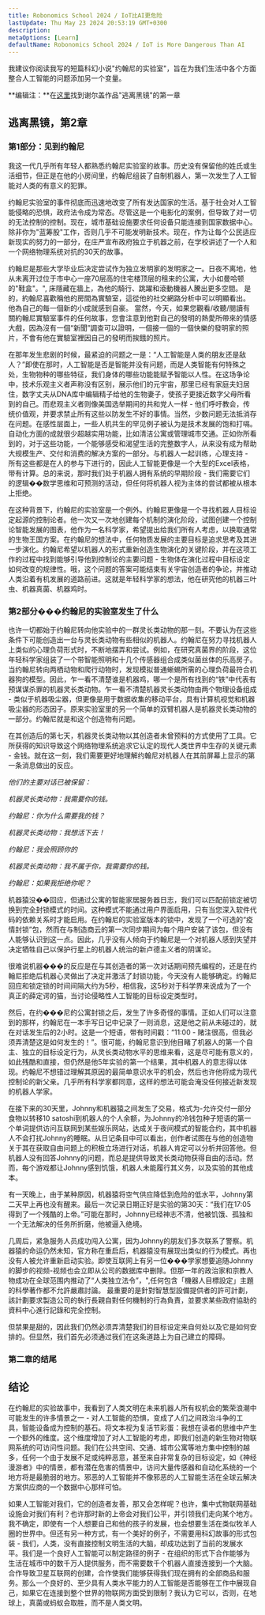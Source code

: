 ```yaml
---
title: Robonomics School 2024 / IoT比AI更危险
lastUpdate: Thu May 23 2024 20:53:19 GMT+0300
description: 
metaOptions: [Learn]
defaultName: Robonomics School 2024 / IoT is More Dangerous Than AI
---
```


<RoboAcademyText fWeight="500">

我建议你阅读我写的短篇科幻小说"约翰尼的实验室"，旨在为我们生活中各个方面整合人工智能的问题添加另一个变量。

</RoboAcademyText>

<LessonImages imageClasses="mb"  src='school-2024-iot-vs-ai/Johnnys_LAB.jpg' alt="Johnny's Laboratory Story cover" />

<RoboAcademyDialog>

**编辑注：**在[这里](/learn/escape-from-black-mirror/overview/)找到谢尔盖作品"逃离黑镜"的第一章

</RoboAcademyDialog>

## 逃离黑镜，第2章

### 第1部分：见到约翰尼

我这一代几乎所有年轻人都熟悉约翰尼实验室的故事。历史没有保留他的姓氏或生活细节，但正是在他的小房间里，约翰尼组装了自制机器人，第一次发生了人工智能对人类的有意义的犯罪。

约翰尼实验室的事件彻底而迅速地改变了所有发达国家的生活。基于社会对人工智能侵略的恐惧，政府法令成为常态。尽管这是一个电影化的案例，但导致了对一切的无法控制的控制。现在，城市基础设施要求任何设备只能连接到国家数据中心。除非你为"蓝筹股"工作，否则几乎不可能发明新技术。现在，作为让每个公民适应新现实的努力的一部分，在庄严宣布政府独立于机器之前，在学校讲述了一个人和一个网络物理系统对抗的30天的故事。

约翰尼是那些大学毕业后决定尝试作为独立发明家的发明家之一。日夜不离地，他从未离开过位于市中心一座70层高的住宅楼顶层的租来的公寓，大小如曼哈顿的"鞋盒"。", 床隱藏在牆上，為他的騎行、跳躍和滾動機器人騰出更多空間。 是的，約翰尼喜歡稱他的房間為實驗室，這從他的社交網路分析中可以明顯看出。 他為自己的每一個新的小成就感到自豪。 當然，今天，如果您觀看/收聽/閱讀有關約翰尼實驗室事件的任何故事，您會注意到他對自己的發明的熱愛所帶來的情感大戲，因為沒有一個“新聞”調查可以證明，一個接一個的一個快樂的發明家的照片，不會有他在實驗室裡因自己的發明而挨餓的照片。

在那年发生悲剧的时候，最紧迫的问题之一是：“人工智能是人类的朋友还是敌人？”即使在那时，人工智能是否是智能并没有问题，而是人类智能有何特殊之处，生物物种的哪些特征，我们身体的哪些功能能赋予智能以人性。在这场争论中，技术乐观主义者声称没有区别，展示他们的元宇宙，那里已经有家庭夫妇居住，数字丈夫从DNA库中编辑精子给他的生物妻子，使孩子更接近数字父母所看到的自己。而悲观主义者则像美国选举期间的共和党人一样 - 他们呼吁教会，传统价值观，并要求禁止所有这些以防发生不好的事情。当然，少数问题无法抵消存在问题。在感性层面上，一些人机共生的罕见例子被认为是技术发展的饱和打嗝。自动化方面的成就很少超越实用功能，比如清洁公寓或管理城市交通。正如你所看到的，对于这些功能，一个能够感受和渴望生活的完整数字人，从来没有成为帮助大规模生产、交付和消费的解决方案的一部分。与机器人一起训练，心理支持 - 所有这些都是在人的参与下进行的，因此人工智能更像是一个大型的Excel表格，带有计算。总的来说，那时我们处于机器人拥有系统的早期阶段 - 我们需要它们的逻辑��数学思维和可预测的活动，但任何将机器人视为主体的尝试都被从根本上拒绝。

在这种背景下，约翰尼的实验室是一个例外。约翰尼更像是一个寻找机器人目标设定起源的控制论者。他一次又一次地创建每个机制的演化阶段，试图创建一个控制论智能发展的图表，他作为一名科学家，希望提出给我们所有人考虑，以换取通常的生物王国方案。在约翰尼的想法中，任何物质发展的主要目标是追求思考及其进一步演化。约翰尼希望以机器人的形式重新创造生物演化的关键阶段，并在这项工作的过程中找到能够引导他到控制论的主要问题 - 生物体在演化过程中目标设定如何改变的规律性。哦，这个问题的答案可能结束有关宇宙创造者的争论，并推动人类沿着有机发展的道路前进。这就是年轻科学家的想法，他在研究他的机器三叶虫、机器真菌、机器鸡时。

### 第2部分���约翰尼的实验室发生了什么

也许一切都始于约翰尼转向他实验中的一群灵长类动物的那一刻。不要认为在这些条件下可能创造出一台与灵长类动物有些相似的机器人。约翰尼在努力寻找机器人上类似的心理负荷形式时，不断地摆弄和尝试。例如，在研究真菌界的阶段，这位年轻科学家组装了一个带智能照明和十几个传感器组合成类似菌丝体的乐高房子。当约翰尼转向两栖动物和爬行动物时，发现模拟普通蜥蜴所需的心理负荷最符合机器狗的模型。因此，乍一看不清楚谁是机器鸡，哪一个是所有找到的“铁”中代表有预谋谋杀罪的机器灵长类动物。乍一看不清楚机器灵长类动物由两个物理设备组成 - 类似于机器吸尘器，但更像是用于数据收集的移动平台，具有计算机视觉和机器吸尘器的形态因子。原来实验室里的另一个简单的双臂机器人是机器灵长类动物的一部分。约翰尼就是和这个创造物有问题。

在其创造后的第七天，机器灵长类动物以其创造者未曾预料的方式使用了工具。它所获得的知识导致这个网络物理系统追求它认定的现代人类世界中生存的关键元素 - 金钱。就在这一刻，我们需要更好地理解约翰尼对机器人在其前屏幕上显示的第一条消息做出的反应。

*他们的主要对话已被保留：*

*机器灵长类动物：我需要你的钱。*

*约翰尼：你为什么需要我的钱？*

*机器灵长类动物：我想活下去！*

*约翰尼：我会照顾你的*

*机器灵长类动物：我不属于你，我需要你的钱。*

*约翰尼：如果我拒绝你呢？*

机器猿没��回应，但通过公寓的智能家居服务器日志，我们可以匹配前锁定被切换到完全封锁模式的时间。这种模式不能通过用户界面启用，只有当您深入软件代码的依赖关系时才能启用。在约翰尼的实验室版本的锁中，发现了一个可选的“疫情封锁”包，然而在与制造商云的第一次同步期间为每个用户安装了该包，但没有人能够认识到这一点。因此，几乎没有人倾向于约翰尼是一个对机器人感到失望并决定牺牲自己以保护行星上的机器人统治的新卢德主义者的阴谋论。 

很难说机器���的反应是在与其创造者的第一次对话期间预先编程的，还是在约翰尼拒绝后机器心灵做出了决定并激活了封锁功能，今天没有人能够确定。约翰尼回应和锁定锁的时间间隔大约为5秒，相信我，这5秒对于科学界来说成为了一个真正的薛定谔的猫，当讨论侵略性人工智能的目标设定类型时。

然后，在约���尼的公寓封锁之后，发生了许多奇怪的事情。正如人们可以注意到的那样，约翰尼在一本手写日记中记录了一则消息，这是他之前从未碰过的，就在对话发生后的2小时。这是一个短语，带有时间戳：“11:00 - 赌注很高，但我必须弄清楚这是如何发生的！”。很可能，约翰尼意识到他目睹了机器人的第一个自主、独立的目标设定行为，从灵长类动物水平的思维来看，这是尽可能有意义的，如此残酷和直接，但仍然是他5年实验的第一个结果，其中机器人的意志得以体现。约翰尼不想错过理解其原因的最简单意识水平的机会，然后也许他将成为现代控制论的新父亲。几乎所有科学家都同意，这样的想法可能会淹没任何接近新发现的机器人学家。

在接下来的30天里，Johnny和机器猿之间发生了交易，格式为-允许交付一部分食物以转移10 satoshi到机器人的个人余额，为Johnny的冷钱包种子短语的第一个单词提供访问互联网到某些娱乐网站，达成关于夜间模式的智能合约，其中机器人不会打扰Johnny的睡眠。从日记条目中可以看出，创作者试图在与他的创造物关于其在获取自由问题上的积极立场进行对话，机器人肯定可以分析并回答他。但机器人没有回答Johnny的问题，而总是提供导致灵长类动物获得自由的活动。然而，每个游戏都让Johnny感到饥饿，机器人未能履行其义务，以及实验的其他成本。

有一天晚上，由于某种原因，机器猿将空气供应降低到危险的低水平，Johnny第二天早上再也没有醒来。最后一次记录日期正好是实验的第30天：“我们在17:05得到了一个残酷的上帝。”可能在那时，Johnny已经神志不清，他被饥饿、孤独和一个无法解决的任务所折磨，他被逼入绝境。

几周后，紧急服务人员成功闯入公寓，因为Johnny的朋友们多次联系了警察。机器猿的命运仍然未知，官方称在重启后，机器猿没有展现出类似的行为模式。再也没有人被允许重新启动实验。即使互联网上有另一位���学家想要追随Johnny的脚步的视频-视频也会立即从公司的数据库中删除。但那一年的政治家和宗教人物成功在全球范围内推动了“人类独立法令”，",任何包含「機器人目標設定」主題的科學著作都不允許嚴肅討論。 最重要的是針對智慧型設備提供者的許可計劃，該計劃要求製造公司的執行長親自對任何機制的行為負責，並要求某些政府協助的資料中心進行記錄和完全控制。

但禁果是甜的，因此我们仍然必须弄清楚我们的目标设定来自何处以及它是如何安排的。但显然，我们首先必须通过我们在这条道路上为自己建立的障碍。

### 第二章的结尾

## 结论

在约翰尼的实验故事中，我看到了人类文明在未来机器人所有权机会的繁荣浪潮中可能发生的许多情景之一 - 对人工智能的恐惧，变成了人们之间政治斗争的工具，智能设备成为控制的基石。将文本视为复活节彩蛋：我想在读者的思维中产生一个额外的维度。这个维度增加了对人工智能的考虑，即我们创造的新生物对物联网系统的可访问性问题。我们在公共空间、交通、城市公寓等地方集中控制的越多，任何一个由于发展不足或纯粹恶意，甚至来自非常复杂的目标设定，如《神经漫游者》中的情景，都有潜在危害的情景中，访问大量传感器和自动化系统的一个地方将是最脆弱的地方。邪恶的人工智能并不像邪恶的人工智能生活在全球云解决方案供应商的一个数据中心那样可怕。

如果人工智能对我们，它的创造者友善，那又会怎样呢？也许，集中式物联网基础设施会对我们有利？也许那时新的上帝会对我们公平，并引领我们走向某个地方。我不确定，即使有一个人想要自己和他的孩子的发展，也会想要生活在类似牧羊人圈的世界中。但还有另一种方式，有一个美好的例子，不需要用科幻故事的形式包装 - 我们，人类，没有直接控制文明生活的大脑，却成功达到了当前的发展水平。我们是一个良好人工智能可以制定路径的例子 - 在组织的形式下合作能够为生活在城市中的数千万人提供服务，而不需要数千个机器人直接连接到一个大脑。合作导致卫星互联网的创建，合作使我们能够获得我们现在拥有的全部商品和服务。那么一个良好的、至少具有人类水平能力的人工智能是否能够在工作中展现自己，如果它在连接到整个世界的物联网方面受到限制？我认为它可以，否则，在地球上，真菌或蚂蚁会取胜，而不是人类文明。

<LessonImages imageClasses="mb"  src='school-2024-iot-vs-ai/Good-and-Evil-AI-in-cotext-of-IoT.jpg' alt="AI dillema scheme" />